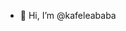 - 👋 Hi, I’m @kafeleababa




<!-- I'm interested in ...
- 🌱 I’m currently learning ...
- 💞️ I’m looking to collaborate on ...
- 📫 How to reach me ...
kafeleababa/kafeleababa is a ✨ special ✨ repository because its `README.md` (this file) appears on your GitHub profile.
You can click the Preview link to take a look at your changes.
--->
